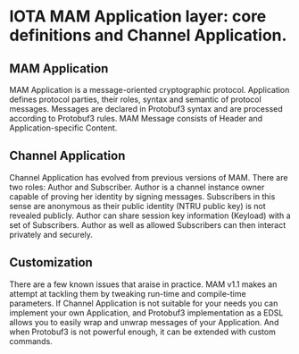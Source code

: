 # IOTA MAM Application layer: core definitions and Channel Application.

## MAM Application

MAM Application is a message-oriented cryptographic protocol. Application defines protocol parties, their roles, syntax and semantic of protocol messages. Messages are declared in Protobuf3 syntax and are processed according to Protobuf3 rules. MAM Message consists of Header and Application-specific Content.

## Channel Application

Channel Application has evolved from previous versions of MAM. There are two roles: Author and Subscriber. Author is a channel instance owner capable of proving her identity by signing messages. Subscribers in this sense are anonymous as their public identity (NTRU public key) is not revealed publicly. Author can share session key information (Keyload) with a set of Subscribers. Author as well as allowed Subscribers can then interact privately and securely.

## Customization

There are a few known issues that araise in practice. MAM v1.1 makes an attempt at tackling them by tweaking run-time and compile-time parameters. If Channel Application is not suitable for your needs you can implement your own Application, and Protobuf3 implementation as a EDSL allows you to easily wrap and unwrap messages of your Application. And when Protobuf3 is not powerful enough, it can be extended with custom commands.
